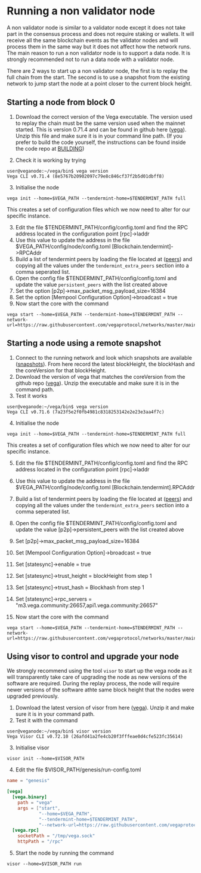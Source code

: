 # Running a non validator node

A non validator node is similar to a validator node except it does not take part in the consensus process and does not require staking or wallets. It will receive all the same blockchain events as the validator nodes and will process them in the same way but it does not affect how the network runs. The main reason to run a non validator node is to support a data node. It is strongly recommended not to run a data node with a validator node.

There are 2 ways to start up a non validator node, the first is to replay the full chain from the start. The second is to use a snapshot from the existing network to jump start the node at a point closer to the current block height. 

## Starting a node from block 0

1. Download the correct version of the Vega executable. The version used to replay the chain must be the same version used when the mainnet started. This is version 0.71.4 and can be found in github here ([vega](https://github.com/vegaprotocol/vega/releases/tag/v0.71.4%2Bfix)). Unzip this file and make sure it is in your command line path.
(If you prefer to build the code yourself, the instructions can be found inside the code repo at [BUILDING](https://github.com/vegaprotocol/vega/blob/develop/BUILDING.md))

2. Check it is working by trying

```
user@veganode:~/vega/bin$ vega version
Vega CLI v0.71.4 (8e5767b20902097c79e8c846cf37f2b5d01dbff8)

```



3. Initialise the node 

```
vega init --home=$VEGA_PATH --tendermint-home=$TENDERMINT_PATH full
```

This creates a set of configuration files which we now need to alter for our specific instance.

3. Edit the file $TENDERMINT_PATH/config/config.toml and find the RPC address located in the configuration point [rpc]->laddr
1. Use this value to update the address in the file $VEGA_PATH/config/node/config.toml [Blockchain.tendermint]->RPCAddr
1. Build a list of tendermint peers by loading the file located at ([peers](https://github.com/vegaprotocol/ansible/blob/master/inventories/mainnet.yaml)) and copying all the values under the `tendermint_extra_peers` section into a comma seperated list.
1. Open the config file $TENDERMINT_PATH/config/config.toml and update the value `persistent_peers` with the list created above
1. Set the option [p2p]->max_packet_msg_payload_size=16384
1. Set the option [Mempool Configuration Option]->broadcast = true
1. Now start the core with the command
```script
vega start --home=$VEGA_PATH --tendermint-home=$TENDERMINT_PATH --network-url=https://raw.githubusercontent.com/vegaprotocol/networks/master/mainnet1/genesis.json
```



## Starting a node using a remote snapshot

1. Connect to the running network and look which snapshots are available ([snapshots](https://api.vega.community/api/v2/snapshots)). From here record the latest blockHeight, the blockHash and the coreVersion for that blockHeight.
2. Download the version of vega that matches the coreVersion from the github repo ([vega](https://github.com/vegaprotocol/vega/releases)). Unzip the executable and make sure it is in the command path.
3. Test it works
```script
user@veganode:~/vega/bin$ vega version
Vega CLI v0.71.6 (7a23f5e2f0fb4981c8318253142e2e23e3aa4f7c)
```
4. Initialise the node 

```script
vega init --home=$VEGA_PATH --tendermint-home=$TENDERMINT_PATH full
```

This creates a set of configuration files which we now need to alter for our specific instance.

5. Edit the file $TENDERMINT_PATH/config/config.toml and find the RPC address located in the configuration point [rpc]->laddr
1. Use this value to update the address in the file $VEGA_PATH/config/node/config.toml [Blockchain.tendermint].RPCAddr
1. Build a list of tendermint peers by loading the file located at ([peers](https://github.com/vegaprotocol/ansible/blob/master/inventories/mainnet.yaml)) and copying all the values under the `tendermint_extra_peers` section into a comma seperated list.
1. Open the config file $TENDERMINT_PATH/config/config.toml and update the value [p2p]->persistent_peers with the list created above
1. Set [p2p]->max_packet_msg_payload_size=16384
1. Set [Mempool Configuration Option]->broadcast = true
1. Set [statesync]->enable = true
1. Set [statesync]->trust_height = blockHeight from step 1
1. Set [statesync]->trust_hash = Blockhash from step 1
1. Set [statesync]->rpc_servers = "m3.vega.community:26657,api1.vega.community:26657"

1. Now start the core with the command
```script
vega start --home=$VEGA_PATH --tendermint-home=$TENDERMINT_PATH --network-url=https://raw.githubusercontent.com/vegaprotocol/networks/master/mainnet1/genesis.json
```

## Using visor to control and upgrade your node
We strongly recommend using the tool `visor` to start up the vega node as it will transparently take care of upgrading the node as new versions of the software are required. During the replay process, the node will require newer versions of the software athte same block height that the nodes were upgraded previously.

1. Download the latest version of visor from here ([vega](https://github.com/vegaprotocol/vega/releases/)). Unzip it and make sure it is in your command path.
1. Test it with the command
```script
user@veganode:~/vega/bin$ visor version
Vega Visor CLI v0.72.10 (26afd41a2fe4cb20f3fffeae0d4cfe523fc35614)
```
3.  Initialise visor
```script
visor init --home=$VISOR_PATH
```
4. Edit the file $VISOR_PATH/genesis/run-config.toml

```toml
name = "genesis"

[vega]
  [vega.binary]
    path = "vega"
    args = ["start",
            "--home=$VEGA_PATH",
            "--tendermint-home=$TENDERMINT_PATH",
            "--network-url=https://raw.githubusercontent.com/vegaprotocol/networks/master/mainnet1/genesis.json"]
  [vega.rpc]
    socketPath = "/tmp/vega.sock"
    httpPath = "/rpc"
```

5. Start the node by running the command
```script
visor --home=$VISOR_PATH run
```

